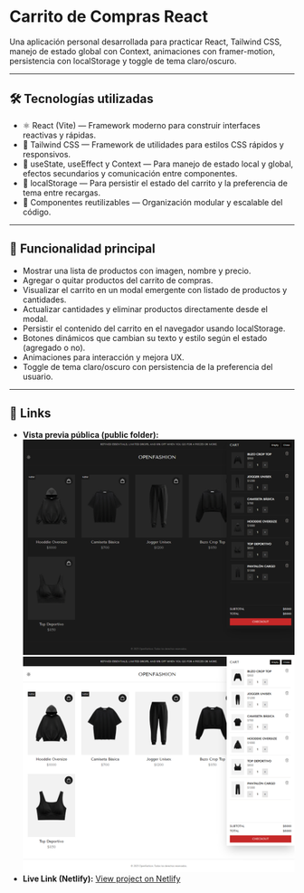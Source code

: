 # Carrito de Compras React

Una aplicación personal desarrollada para practicar React, Tailwind CSS, manejo de estado global con Context, animaciones con framer-motion, persistencia con localStorage y toggle de tema claro/oscuro.

---

## 🛠 Tecnologías utilizadas

- ⚛️ React (Vite) — Framework moderno para construir interfaces reactivas y rápidas.  
- 💨 Tailwind CSS — Framework de utilidades para estilos CSS rápidos y responsivos.  
- 🔄 useState, useEffect y Context — Para manejo de estado local y global, efectos secundarios y comunicación entre componentes.  
- 💾 localStorage — Para persistir el estado del carrito y la preferencia de tema entre recargas.  
- 🧩 Componentes reutilizables — Organización modular y escalable del código.  

---

## 🌈 Funcionalidad principal

- Mostrar una lista de productos con imagen, nombre y precio.  
- Agregar o quitar productos del carrito de compras.  
- Visualizar el carrito en un modal emergente con listado de productos y cantidades.  
- Actualizar cantidades y eliminar productos directamente desde el modal.  
- Persistir el contenido del carrito en el navegador usando localStorage.  
- Botones dinámicos que cambian su texto y estilo según el estado (agregado o no).  
- Animaciones para interacción y mejora UX.  
- Toggle de tema claro/oscuro con persistencia de la preferencia del usuario.

---

## 🔗 Links

- **Vista previa pública (public folder):** 
![Vista previa del proyecto](./public/preview/capture_1.png)
![Vista previa del proyecto](./public/preview/capture_2.png)
- **Live Link (Netlify):** [View project on Netlify](https://whimsical-salmiakki-e40f05.netlify.app/)

